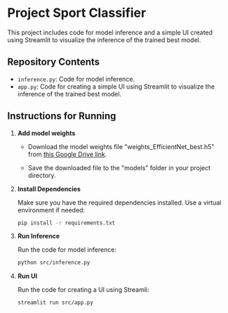# Project Sport Classifier

This project includes code for model inference and a simple UI created using Streamlit to visualize the inference of the trained best model.

## Repository Contents

- `inference.py`: Code for model inference.
- `app.py`: Code for creating a simple UI using Streamlit to visualize the inference of the trained best model.

## Instructions for Running

1. **Add model weights**

   - Download the model weights file "weights_EfficientNet_best.h5" from [this Google Drive link](https://drive.google.com/file/d/1U67VR7y0S6xFurOEAxLLJ9gu8ZmSZl04/view?usp=sharing).
   
   - Save the downloaded file to the "models" folder in your project directory.


2. **Install Dependencies**

   Make sure you have the required dependencies installed. Use a virtual environment if needed:

   ```bash
   pip install -r requirements.txt
   ```

3. **Run Inference**

   Run the code for model inference:

   ```bash
   python src/inference.py
   ```

4. **Run UI**

   Run the code for creating a UI using Streamli:

   ```bash
   streamlit run src/app.py
   ```
